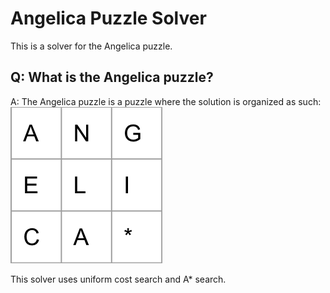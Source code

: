 # Angelica Puzzle Solver

This is a solver for the Angelica puzzle. 

## Q: What is the Angelica puzzle?
A: The Angelica puzzle is a puzzle where the solution is organized as such:  
![Solution of the Angelica puzzle](/angelicapuzzle.png)  

This solver uses uniform cost search and A* search. 
